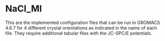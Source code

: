 # NaCl_MI
This are the implemented configuration files that can be run in GROMACS 4.6.7 for 4 different crystal orientations as indicated in the name of each file. They require additional tabular files with the JC-SPC/E potentials.
